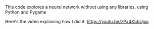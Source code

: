 This code explores a neural network without using any libraries, using Python and Pygame

Here's the video explaining how I did it:	https://youtu.be/zPx4X5bUjxo

